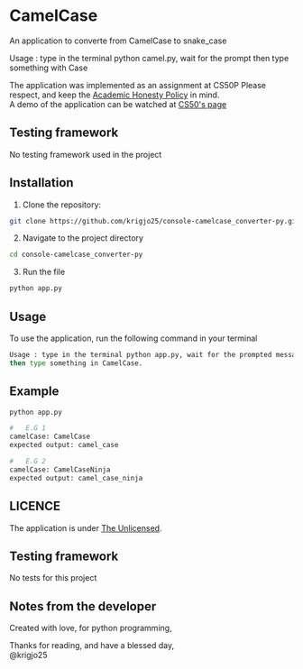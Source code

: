 # CamelCase
An application to converte from CamelCase to snake_case


Usage : type in the terminal python camel.py,
wait for the prompt then type something with Case


The application was implemented as an assignment at CS50P
Please respect, and keep the [Academic Honesty Policy](https://cs50.harvard.edu/x/2023/honesty/) in mind.<br>
A demo of the application can be watched at [CS50's page](https://cs50.harvard.edu/python/2022/psets/2/camel/)


##  Testing framework

No testing framework used in the project

## Installation

1. Clone the repository:
```sh
git clone https://github.com/krigjo25/console-camelcase_converter-py.git
```

2. Navigate to the project directory
```sh
cd console-camelcase_converter-py
```

3. Run the file
```sh
python app.py
```

##  Usage

To use the application, run the following command in your terminal

```sh
Usage : type in the terminal python app.py, wait for the prompted message
then type something in CamelCase.
```

## Example

```sh
python app.py

#   E.G 1
camelCase: CamelCase
expected output: camel_case

#   E.G 2
camelCase: CamelCaseNinja
expected output: camel_case_ninja
```

## LICENCE

The application is under [The Unlicensed](./LICENCE).

##  Testing framework

No tests for this project

## Notes from the developer

Created with love, for python programming,

Thanks for reading, and have a blessed day,<br>
@krigjo25
